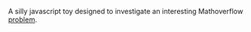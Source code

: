 A silly javascript toy designed to investigate an interesting 
Mathoverflow [problem](https://mathoverflow.net/questions/268428/sequences-with-3-letters).
